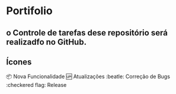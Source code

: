 # Portifolio

## o Controle de tarefas dese repositório será realizadfo no GitHub.

## Ícones

:package: Nova Funcionalidade
:up: Atualizações 
:beatle: Correção de Bugs
:checkered flag: Release
